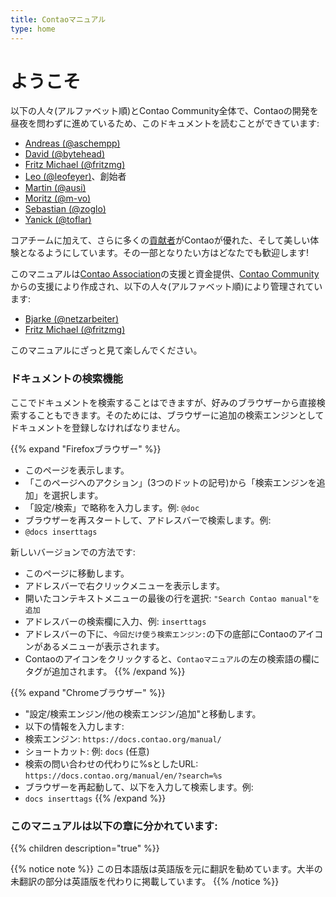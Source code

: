 ```yaml
---
title: Contaoマニュアル
type: home
---
```


# ようこそ

以下の人々(アルファベット順)とContao Community全体で、Contaoの開発を昼夜を問わずに進めているため、このドキュメントを読むことができています:

- [Andreas (@aschempp)](https://github.com/aschempp)
- [David (@bytehead)](https://github.com/bytehead)
- [Fritz Michael (@fritzmg)](https://github.com/fritzmg)
- [Leo (@leofeyer)](https://github.com/leofeyer)、創始者
- [Martin (@ausi)](https://github.com/ausi)
- [Moritz (@m-vo)](https://github.com/m-vo)
- [Sebastian (@zoglo)](https://github.com/zoglo)
- [Yanick (@toflar)](https://github.com/toflar)

コアチームに加えて、さらに多くの[貢献者](https://github.com/contao/contao/graphs/contributors)がContaoが優れた、そして美しい体験となるようにしています。その一部となりたい方はどなたでも歓迎します!

このマニュアルは[Contao Association](https://association.contao.org/)の支援と資金提供、[Contao Community](https://github.com/contao/docs/graphs/contributors)からの支援により作成され、以下の人々(アルファベット順)により管理されています:

- [Bjarke (@netzarbeiter)](https://github.com/netzarbeiter)
- [Fritz Michael (@fritzmg)](https://github.com/fritzmg)

このマニュアルにざっと見て楽しんでください。

### ドキュメントの検索機能

ここでドキュメントを検索することはできますが、好みのブラウザーから直接検索することもできます。そのためには、ブラウザーに追加の検索エンジンとしてドキュメントを登録しなければなりません。

{{% expand "Firefoxブラウザー" %}}
- このページを表示します。
- 「このページへのアクション」(3つのドットの記号)から「検索エンジンを追加」を選択します。
- 「設定/検索」で略称を入力します。例: `@doc`
- ブラウザーを再スタートして、アドレスバーで検索します。例:
- `@docs inserttags`

新しいバージョンでの方法です:
- このページに移動します。
- アドレスバーで右クリックメニューを表示します。
- 開いたコンテキストメニューの最後の行を選択: `"Search Contao manual"を追加`
- アドレスバーの検索欄に入力、例: `inserttags`
- アドレスバーの下に、`今回だけ使う検索エンジン:`の下の底部にContaoのアイコンがあるメニューが表示されます。
- Contaoのアイコンをクリックすると、`Contaoマニュアル`の左の検索語の欄にタグが追加されます。
{{% /expand %}}

{{% expand "Chromeブラウザー" %}}
- "設定/検索エンジン/他の検索エンジン/追加"と移動します。
- 以下の情報を入力します:
- 検索エンジン: `https://docs.contao.org/manual/`
- ショートカット: 例: `docs` (任意)
- 検索の問い合わせの代わりに%sとしたURL: `https://docs.contao.org/manual/en/?search=%s`
- ブラウザーを再起動して、以下を入力して検索します。例:
- `docs inserttags`
{{% /expand %}}


### このマニュアルは以下の章に分かれています:

{{% children description="true" %}}


{{% notice note %}}
この日本語版は英語版を元に翻訳を勧めています。大半の未翻訳の部分は英語版を代わりに掲載しています。
{{% /notice %}}

